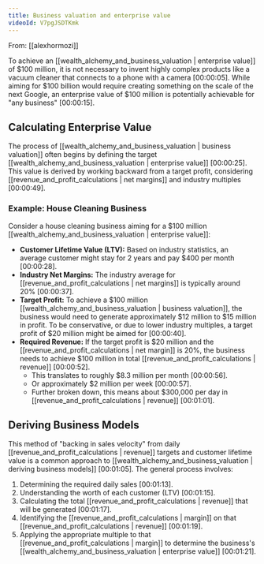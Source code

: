 ```yaml
---
title: Business valuation and enterprise value
videoId: V7pgJSDTKmk
---
```


From: [[alexhormozi]] <br/> 

To achieve an [[wealth_alchemy_and_business_valuation | enterprise value]] of $100 million, it is not necessary to invent highly complex products like a vacuum cleaner that connects to a phone with a camera <a class="yt-timestamp" data-t="00:00:05">[00:00:05]</a>. While aiming for $100 billion would require creating something on the scale of the next Google, an enterprise value of $100 million is potentially achievable for "any business" <a class="yt-timestamp" data-t="00:00:15">[00:00:15]</a>.

## Calculating Enterprise Value

The process of [[wealth_alchemy_and_business_valuation | business valuation]] often begins by defining the target [[wealth_alchemy_and_business_valuation | enterprise value]] <a class="yt-timestamp" data-t="00:00:25">[00:00:25]</a>. This value is derived by working backward from a target profit, considering [[revenue_and_profit_calculations | net margins]] and industry multiples <a class="yt-timestamp" data-t="00:00:49">[00:00:49]</a>.

### Example: House Cleaning Business

Consider a house cleaning business aiming for a $100 million [[wealth_alchemy_and_business_valuation | enterprise value]]:
*   **Customer Lifetime Value (LTV):** Based on industry statistics, an average customer might stay for 2 years and pay $400 per month <a class="yt-timestamp" data-t="00:00:28">[00:00:28]</a>.
*   **Industry Net Margins:** The industry average for [[revenue_and_profit_calculations | net margins]] is typically around 20% <a class="yt-timestamp" data-t="00:00:37">[00:00:37]</a>.
*   **Target Profit:** To achieve a $100 million [[wealth_alchemy_and_business_valuation | business valuation]], the business would need to generate approximately $12 million to $15 million in profit. To be conservative, or due to lower industry multiples, a target profit of $20 million might be aimed for <a class="yt-timestamp" data-t="00:00:40">[00:00:40]</a>.
*   **Required Revenue:** If the target profit is $20 million and the [[revenue_and_profit_calculations | net margin]] is 20%, the business needs to achieve $100 million in total [[revenue_and_profit_calculations | revenue]] <a class="yt-timestamp" data-t="00:00:52">[00:00:52]</a>.
    *   This translates to roughly $8.3 million per month <a class="yt-timestamp" data-t="00:00:56">[00:00:56]</a>.
    *   Or approximately $2 million per week <a class="yt-timestamp" data-t="00:00:57">[00:00:57]</a>.
    *   Further broken down, this means about $300,000 per day in [[revenue_and_profit_calculations | revenue]] <a class="yt-timestamp" data-t="00:01:01">[00:01:01]</a>.

## Deriving Business Models

This method of "backing in sales velocity" from daily [[revenue_and_profit_calculations | revenue]] targets and customer lifetime value is a common approach to [[wealth_alchemy_and_business_valuation | deriving business models]] <a class="yt-timestamp" data-t="00:01:05">[00:01:05]</a>. The general process involves:
1.  Determining the required daily sales <a class="yt-timestamp" data-t="00:01:13">[00:01:13]</a>.
2.  Understanding the worth of each customer (LTV) <a class="yt-timestamp" data-t="00:01:15">[00:01:15]</a>.
3.  Calculating the total [[revenue_and_profit_calculations | revenue]] that will be generated <a class="yt-timestamp" data-t="00:01:17">[00:01:17]</a>.
4.  Identifying the [[revenue_and_profit_calculations | margin]] on that [[revenue_and_profit_calculations | revenue]] <a class="yt-timestamp" data-t="00:01:19">[00:01:19]</a>.
5.  Applying the appropriate multiple to that [[revenue_and_profit_calculations | margin]] to determine the business's [[wealth_alchemy_and_business_valuation | enterprise value]] <a class="yt-timestamp" data-t="00:01:21">[00:01:21]</a>.